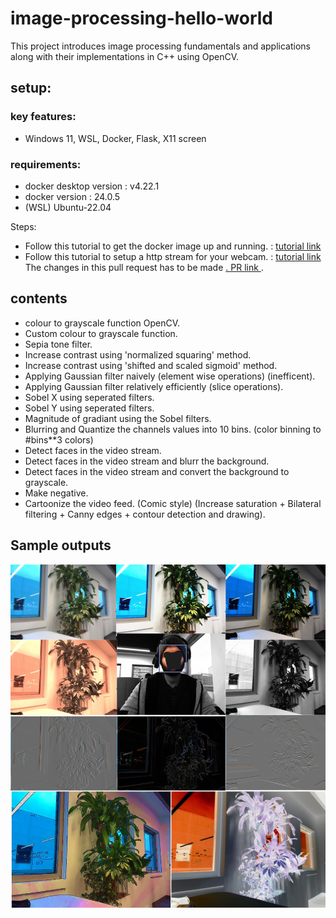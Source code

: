 # image-processing-hello-world
This project introduces image processing fundamentals and applications along with their implementations in C++ using OpenCV.

## setup:

### key features:

- Windows 11, WSL, Docker, Flask, X11 screen

### requirements: 
- docker desktop version : v4.22.1
- docker version : 24.0.5
- (WSL) Ubuntu-22.04

Steps:
- Follow this tutorial to get the docker image up and running. : <a href="https://firstcaptain.github.io/opencv-docker/">tutorial link</a>
- Follow this tutorial to setup a http stream for your webcam. : <a href="https://www.youtube.com/watch?v=HuzXh-Xcgyk&t=7s"> tutorial link </a> The changes in this pull request has to be made <a href="https://github.com/freedomwebtech/webcaminnetwork/pull/1">. PR link </a>. 

## contents

- colour to grayscale function OpenCV.
- Custom colour to grayscale function.
- Sepia tone filter.
- Increase contrast using 'normalized squaring' method.
- Increase contrast using 'shifted and scaled sigmoid' method. 
- Applying Gaussian filter naively (element wise operations) (inefficent).
- Applying Gaussian filter relatively efficiently (slice operations).
- Sobel X using seperated filters.
- Sobel Y using seperated filters.
- Magnitude of gradiant using the Sobel filters.
- Blurring and Quantize the channels values into 10 bins. (color binning to #bins**3 colors)
- Detect faces in the video stream.
- Detect faces in the video stream and blurr the background.
- Detect faces in the video stream and convert the background to grayscale.
- Make negative.
- Cartoonize the video feed. (Comic style) (Increase saturation + Bilateral filtering + Canny edges + contour detection and drawing).

## Sample outputs
![Alt text](./imgs/demo_img.png)

